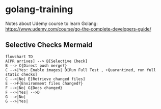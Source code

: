 # golang-training
Notes about Udemy course to learn Golang: https://www.udemy.com/course/go-the-complete-developers-guide/


## Selective Checks Mermaid

```mermaid
flowchart TD
A[PR arrives] --> B[Selective Check]
B --> C{Direct push merge?}
C -->|Yes: Enable images| D[Run Full Test , +Quarantined, run full static checks]
C -->|No| E[Retrieve changed files]
E -->F{Environment files changed?}
F -->|No| G{Docs changed}
F -->|Yes| -->D
G -->|No|
G -->|Yes|
```